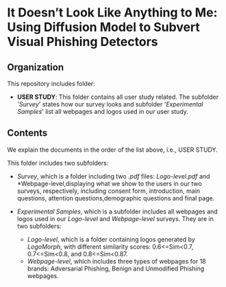 # It Doesn’t Look Like Anything to Me: Using Diffusion Model to Subvert Visual Phishing Detectors

## Organization
This repository includes folder:
 
* **USER STUDY**: This folder contains all user study related. The subfolder '*Survey*' states how our survey looks and subfolder '*Experimental Samples*' list all webpages and logos used in our user study.
## Contents
We explain the documents in the order of the list above, i.e., USER STUDY.

This folder includes two subfolders:

* *Survey*, which is a folder including two *.pdf* files: *Logo-level.pdf* and *Webpage-level,displaying what we show to the users in our two surveys, respectively, including consent form, introduction, main questions, attention questions,demographic questions and final page.
 
* *Experimental Samples*, which is a subfolder includes all webpages and logos used in our *Logo-level* and *Webpage-level* surveys. They are in two subfolders:
  - *Logo-level*, which is a folder containing logos generated by *LogoMorph*, with different similarity scores: 0.6<=Sim<0.7, 0.7<=Sim<0.8, and 0.8<=Sim<0.87.
  - *Webpage-level*, which includes three types of webpages for 18 brands: Adversarial Phishing, Benign and Unmodified Phishing webpages.